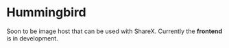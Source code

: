 # Hummingbird

Soon to be image host that can be used with ShareX. Currently the **frontend** is in development.
